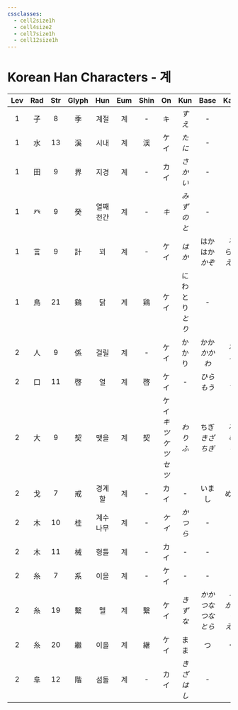 ```yaml
---
cssclasses:
  - cell2size1h
  - cell4size2
  - cell7size1h
  - cell12size1h
---
```


# Korean Han Characters - 계

| Lev | Rad | Str | Glyph |  Hun  | Eum | Shin |           On           |     Kun      |          Base          |         Kana         | Simp |   Man    |  Can  |
| :-: | :-: | :-: | :---: | :---: | :-: | :--: | :--------------------: | :----------: | :--------------------: | :------------------: | :--: | :------: | :---: |
|  1  |  子  |  8  |   季   |  계절   |  계  |  -   |           キ            |     *すえ*     |           -            |          -           |  -   |    jì    | gwai3 |
|  1  |  水  | 13  |   溪   |  시내   |  계  |  渓   |           ケイ           |     *たに*     |           -            |          -           |  -   |    xī    | kai1  |
|  1  |  田  |  9  |   界   |  지경   |  계  |  -   |           カイ           |    *さかい*     |           -            |          -           |  -   |   jiè    | gaai3 |
|  1  |  癶  |  9  |   癸   | 열째 천간 |  계  |  -   |          *キ*           |    *みずのと*    |           -            |          -           |  -   |   guǐ    | gwai3 |
|  1  |  言  |  9  |   計   |   꾀   |  계  |  -   |           ケイ           |     *はか*     |    はか<br>はか<br>*かぞ*    |   る<br>らう<br>*える*    |  计   |    jì    | gai3  |
|  1  |  鳥  | 21  |   鷄   |   닭   |  계  |  鶏   |           ケイ           | にわとり<br>*とり* |           -            |          -           |  鸡   |    jī    | gai1  |
|  2  |  人  |  9  |   係   |  걸릴   |  계  |  -   |           ケイ           |     かかり      |      かか<br>*かかわ*       |       る<br>*る*       |  系   |    xì    | hai6  |
|  2  |  口  | 11  |   啓   |   열   |  계  |  啓   |           ケイ           |      -       |       *ひら<br>もう*       |       *く<br>す*       |  启   |    qǐ    | kai2  |
|  2  |  大  |  9  |   契   |  맺을   |  계  |  契   | ケイ<br>*キツ<br>ケツ<br>セツ* |    *わりふ*     |    ちぎ<br>*きざ<br>ちぎ*    |   る<br>*む*<br>*り*    |  -   |    qì    | kai3  |
|  2  |  戈  |  7  |   戒   |  경계할  |  계  |  -   |           カイ           |      -       |          いまし           |          める          |  -   |   jiè    | gaai3 |
|  2  |  木  | 10  |   桂   | 계수나무  |  계  |  -   |          *ケイ*          |    *かつら*     |           -            |          -           |  -   |   guì    | gwai3 |
|  2  |  木  | 11  |   械   |  형틀   |  계  |  -   |           カイ           |      -       |           -            |          -           |  -   |   xiè    | haai6 |
|  2  |  糸  |  7  |   系   |  이을   |  계  |  -   |           ケイ           |      -       |           -            |          -           |  -   |    xì    | hai6  |
|  2  |  糸  | 19  |   繫   |   맬   |  계  |  繋   |           ケイ           |    *きずな*     | *かか<br>つな<br>つな<br>とら* | *る<br>がる<br>ぐ<br>える* |  系   | jì<br>xì | hai6  |
|  2  |  糸  | 20  |   繼   |  이을   |  계  |  継   |           ケイ           |      まま      |           つ            |          ぐ           |  继   |    jì    | gai3  |
|  2  |  阜  | 12  |   階   |  섬돌   |  계  |  -   |           カイ           |    *きざはし*    |           -            |          -           |  阶   |   jiē    | gaai1 |
